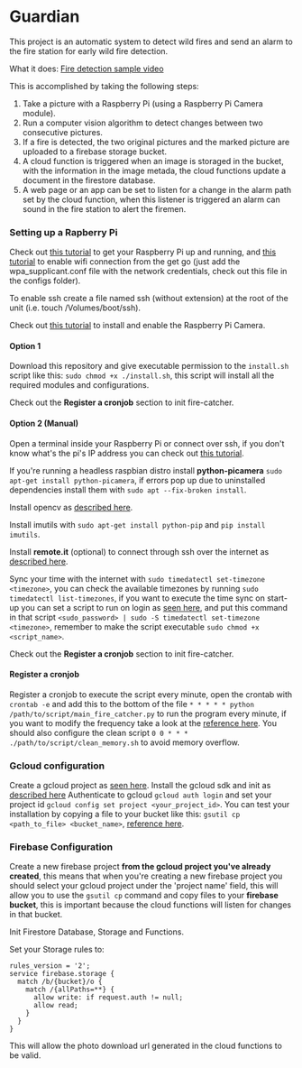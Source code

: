 # Guardian

This project is an automatic system to detect wild fires and send an alarm to the fire station for early wild fire detection.

What it does: [Fire detection sample video](https://www.youtube.com/watch?v=7eNpAbALEys)

This is accomplished by taking the following steps:
1. Take a picture with a Raspberry Pi (using a Raspberry Pi Camera module).
2. Run a computer vision algorithm to detect changes between two consecutive pictures.
3. If a fire is detected, the two original pictures and the marked picture are uploaded to a firebase storage bucket.
4. A cloud function is triggered when an image is storaged in the bucket, with the information in the image metada, the cloud functions update a document in the firestore database.
5. A web page or an app can be set to listen for a change in the alarm path set by the cloud function, when this listener is triggered an alarm can sound in the fire station to alert the firemen.

### Setting up a Rapberry Pi

Check out [this tutorial](https://geekytheory.com/tutorial-raspberry-pi-1-el-primer-encendido) to get your Raspberry Pi up and running, and [this tutorial](https://weworkweplay.com/play/automatically-connect-a-raspberry-pi-to-a-wifi-network/) to enable wifi connection from the get go (just add the wpa_supplicant.conf file with the network credentials, check out this file in the configs folder).

To enable ssh create a file named ssh (without extension) at the root of the unit (i.e. touch /Volumes/boot/ssh).

Check out [this tutorial](https://thepihut.com/blogs/raspberry-pi-tutorials/16021420-how-to-install-use-the-raspberry-pi-camera) to install and enable the Raspberry Pi Camera.

#### Option 1

Download this repository and give executable permission to the `install.sh` script like this: `sudo chmod +x ./install.sh`, this script will install all the required modules and configurations.

Check out the **Register a cronjob** section to init fire-catcher.

#### Option 2 (Manual)

Open a terminal inside your Raspberry Pi or connect over ssh, if you don't know what's the pi's IP address you can check out [this tutorial](https://itsfoss.com/how-to-find-what-devices-are-connected-to-network-in-ubuntu/).

If you're running a headless raspbian distro install **python-picamera** `sudo apt-get install python-picamera`, if errors pop up due to uninstalled dependencies install them with `sudo apt --fix-broken install`.

Install opencv as [described here](https://robologs.net/2014/04/25/instalar-opencv-en-raspberry-pi-2/).

Install imutils with `sudo apt-get install python-pip` and `pip install imutils`.

Install **remote.it** (optional) to connect through ssh over the internet as [described here](https://docs.remote.it/platforms/quick-start-on-raspberry-pi/install-remote.it).

Sync your time with the internet with `sudo timedatectl set-timezone <timezone>`, you can check the available timezones by running `sudo timedatectl list-timezones`, if you want to execute the time sync on start-up you can set a script to run on login as [seen here](https://raspberrypi.stackexchange.com/questions/8734/execute-script-on-start-up), and put this command in that script `<sudo_password> | sudo -S timedatectl set-timezone <timezone>`, remember to make the script executable `sudo chmod +x <script_name>`.

Check out the **Register a cronjob** section to init fire-catcher.

#### Register a cronjob

Register a cronjob to execute the script every minute, open the crontab with `crontab -e` and add this to the bottom of the file `* * * * * python /path/to/script/main_fire_catcher.py` to run the program every minute, if you want to modify the frequency take a look at the [reference here](https://www.cyberciti.biz/faq/how-do-i-add-jobs-to-cron-under-linux-or-unix-oses/).
You should also configure the clean script `0 0 * * * ./path/to/script/clean_memory.sh` to avoid memory overflow.


### Gcloud configuration

Create a gcloud project as [seen here](https://cloud.google.com/resource-manager/docs/creating-managing-projects).
Install the gcloud sdk and init as [described here](https://cloud.google.com/sdk/install)
Authenticate to gcloud `gcloud auth login` and set your project id `gcloud config set project <your_project_id>`.
You can test your installation by copying a file to your bucket like this: `gsutil cp <path_to_file> <bucket_name>`, [reference here](https://cloud.google.com/storage/docs/gsutil/commands/cp).

### Firebase Configuration

Create a new firebase project **from the gcloud project you've already created**, this means that when you're creating a new firebase project you should select your gcloud project under the 'project name' field, this will allow you to use the `gsutil cp` command and copy files to your **firebase bucket**, this is important because the cloud functions will listen for changes in that bucket.

Init Firestore Database, Storage and Functions.

Set your Storage rules to:
```
rules_version = '2';
service firebase.storage {
  match /b/{bucket}/o {
    match /{allPaths=**} {
      allow write: if request.auth != null;
      allow read;
    }
  }
}
```
This will allow the photo download url generated in the cloud functions to be valid.

